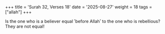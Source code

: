 +++
title = 'Surah 32, Verses 18'
date = '2025-08-27'
weight = 18
tags = ["allah"]
+++

Is the one who is a believer equal ˹before Allah˺ to the one who is rebellious? They are not equal!
